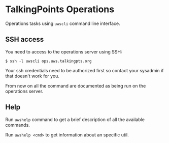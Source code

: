 # TalkingPoints Operations

Operations tasks using `uwscli` command line interface.

## SSH access

You need to access to the operations server using SSH:

    $ ssh -l uwscli ops.uws.talkingpts.org

Your ssh credentials need to be authorized first so contact your sysadmin if
that doesn't work for you.

From now on all the command are documented as being run on the operations server.

## Help

Run `uwshelp` command to get a brief description of all the available commands.

Run `uwshelp <cmd>` to get information about an specific util.
